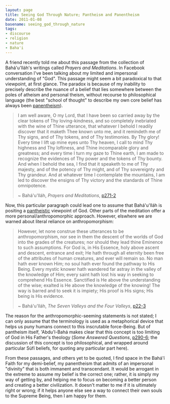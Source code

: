 ```yaml
---
layout: page
title: Seeing God Through Nature; Pantheism and Panentheism
date: 2011-01-08
basename: seeing_god_through_nature
tags:
- discourse
- religion
- nature
- Baha'i
---
```


A friend recently told me about this passage from the collection of
Bah&aacute;'u'll&aacute;h's writings called _Prayers and Meditations_. In
Facebook conversation I've been talking about my limited and impersonal
understanding of "God". This passage might seem a bit paradoxical to that
viewpoint, at first glance. The paradox is because of my  inability to precisely
describe the nuance of a belief that lies somewhere between the poles of atheism
and personal theism, without recourse to philosophical language (the best
"school of thought" to describe my own core belief has always been <a
href="http://en.wikipedia.org/wiki/Panentheism">panentheism</a>).

> I am well aware, O my Lord, that I have been so carried away by the clear
> tokens of Thy loving-kindness, and so completely inebriated with the wine of
> Thine utterance, that whatever I behold I readily discover that it maketh Thee
> known unto me, and it remindeth me of Thy signs, and of Thy tokens, and of Thy
> testimonies. By Thy glory! Every time I lift up mine eyes unto Thy heaven, I
> call to mind Thy highness and Thy loftiness, and Thine incomparable glory and
> greatness; and every time I turn my gaze to Thine earth, I am made to
> recognize the evidences of Thy power and the tokens of Thy bounty. And when I
> behold the sea, I find that it speaketh to me of Thy majesty, and of the
> potency of Thy might, and of Thy sovereignty and Thy grandeur. And at whatever
> time I contemplate the mountains, I am led to discover the ensigns of Thy
> victory and the standards of Thine omnipotence.
>
> ~ Bah&aacute;'u'll&aacute;h, _Prayers and Meditations_, <a
> href="http://reference.bahai.org/en/t/b/PM/pm-176.html.utf8">p271-2</a>

Now, this particular paragraph could lead one to assume that
Bah&aacute;'u'll&aacute;h is positing a <a href="">pantheistic</a> viewpoint of
God. Other parts of the meditation offer a more personal/anthropomorphic
approach. However,  elswhere we are warned about literal reliance on
anthropomorphism:

> However, let none construe these utterances to be anthropomorphism, nor see in
> them the descent of the worlds of God into the grades of the creatures; nor
> should they lead thine Eminence to such assumptions. For God is, in His
> Essence, holy above ascent and descent, entrance and exit; He hath through all
> eternity been free of the attributes of human creatures, and ever will remain
> so. No man hath ever known Him; no soul hath ever found the pathway to His
> Being. Every mystic knower hath wandered far astray in the valley of the
> knowledge of Him; every saint hath lost his way in seeking to comprehend His
> Essence. Sanctified is He above the understanding of the wise; exalted is He
> above the knowledge of the knowing! The way is barred and to seek it is
> impiety; His proof is His signs; His being is His evidence.
>
> ~ Bah&aacute;'u'll&aacute;h, _The Seven Valleys and the Four Valleys_, <a
> href="http://reference.bahai.org/en/t/b/SVFV/svfv-4.html">p22-3</a>

The reason for the anthropomorphic-seeming statements is not stated; I can only
assume that the terminology is used as a metaphorical device that helps us puny
humans connect to this inscrutable force-Being. But of pantheism itself,
'Abdu'l-Bah&aacute; makes clear that this concept is too limiting of God in His
Father's theology (_Some Answered Questions_, <a
href="http://reference.bahai.org/en/t/ab/SAQ/saq-83.html">p290-6</a>; the
discussion of this concept is too philosophical, and wrapped around particular
S&uacute;f&iacute; beliefs, for quoting any particular part here).

From these passages, and others yet to be quoted, I find space in the
Bah&aacute;'&iacute; Faith for my demi-belief, my panentheism that admits of an
impersonal "divinity" that is both immanent and transcendant. It would be
arrogant in the extreme to assume my belief is the correct one; rather, it is
simply my way of getting by, and helping me to focus on becoming a better person
and  creating a better civilization. It doesn't matter to me if it is ultimately
right or wrong; if it helps anyone else see a way to connect their own souls to
the Supreme Being, then I am happy for them.
